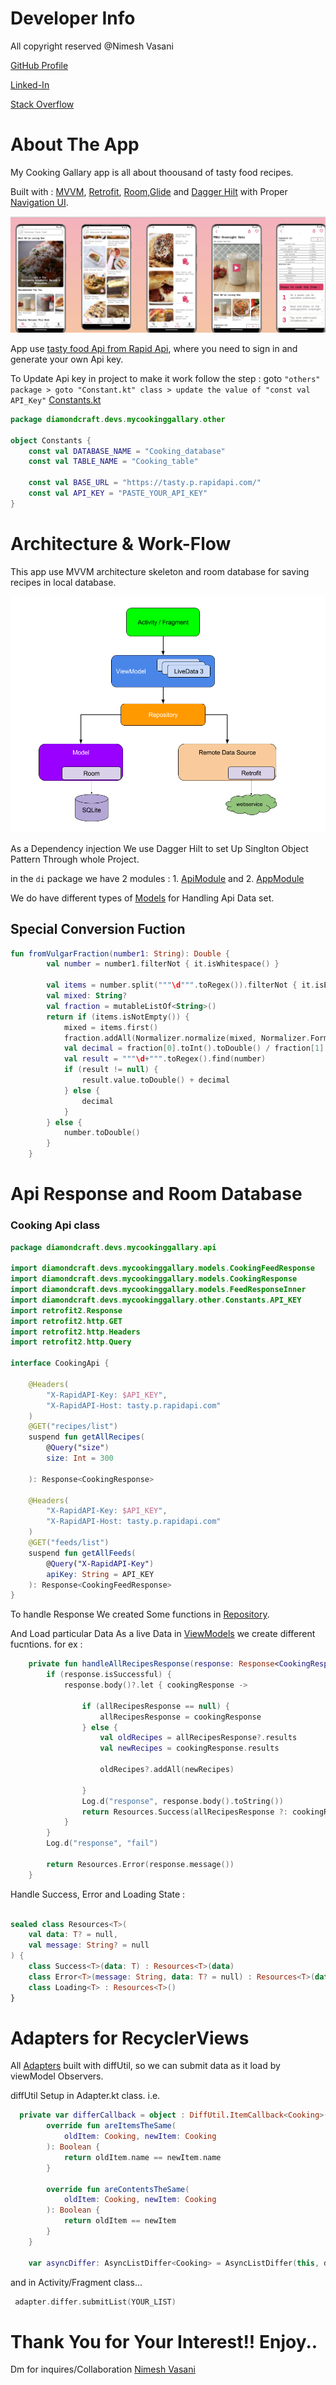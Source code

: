 # Developer Info

All copyright reserved @Nimesh Vasani 

[GitHub Profile](https://github.com/NimeshVasani)

[Linked-In](https://www.linkedin.com/in/nimesh-vasani-99b642154/)

[Stack Overflow](https://stackoverflow.com/users/16579306/nimesh-vasani)

# About The App

My Cooking Gallary app is all about thoousand of tasty food recipes.

Built with  : [MVVM](https://developer.android.com/topic/libraries/architecture/viewmodel?gclid=CjwKCAjw5dqgBhBNEiwA7PryaEGGNXBuF_269i5vAml9SedixRgYXYfktdB8NOZm__qJWmdN6hpUahoC2IQQAvD_BwE&gclsrc=aw.ds#kotlin_1), [Retrofit](https://square.github.io/retrofit/), [Room](https://developer.android.com/training/data-storage/room),[Glide](https://github.com/bumptech/glide) and [Dagger Hilt](https://developer.android.com/training/dependency-injection/hilt-android) with Proper [Navigation UI](https://developer.android.com/guide/navigation/navigation-getting-started).

![alt text](https://github.com/NimeshVasani/My_Cooking_Gallary/blob/main/snapshots/final_snap_shot.png)

App use [tasty food Api from Rapid Api](https://rapidapi.com/apidojo/api/tasty/), where you need to sign in and generate your own Api key.

To Update Api key in project to make it work follow the step : goto `"others"  package > goto "Constant.kt" class > update the value of "const val API_Key"` [Constants.kt](app/src/main/java/diamondcraft/devs/mycookinggallary/other/Constants.kt)


```kotlin
package diamondcraft.devs.mycookinggallary.other

object Constants {
    const val DATABASE_NAME = "Cooking_database"
    const val TABLE_NAME = "Cooking_table"

    const val BASE_URL = "https://tasty.p.rapidapi.com/"
    const val API_KEY = "PASTE_YOUR_API_KEY"
}
```

# Architecture & Work-Flow
This app use MVVM architecture skeleton and room database for saving recipes in local database.

![alt text](https://github.com/NimeshVasani/My_Cooking_Gallary/blob/main/snapshots/architecture.png)

As a Dependency injection We use Dagger Hilt to set Up Singlton Object Pattern Through whole Project.

in the `di` package we have 2 modules : 1. [ApiModule](app/src/main/java/diamondcraft/devs/mycookinggallary/di/ApiModule.kt)
 and 2. [AppModule](app/src/main/java/diamondcraft/devs/mycookinggallary/di/AppModule.kt)

We do have different types of [Models](app/src/main/java/diamondcraft/devs/mycookinggallary/models) for Handling Api Data set.

## Special Conversion Fuction
```kotlin
fun fromVulgarFraction(number1: String): Double {
        val number = number1.filterNot { it.isWhitespace() }

        val items = number.split("""\d""".toRegex()).filterNot { it.isEmpty() }
        val mixed: String?
        val fraction = mutableListOf<String>()
        return if (items.isNotEmpty()) {
            mixed = items.first()
            fraction.addAll(Normalizer.normalize(mixed, Normalizer.Form.NFKC).split("\u2044"))
            val decimal = fraction[0].toInt().toDouble() / fraction[1].toDouble()
            val result = """\d+""".toRegex().find(number)
            if (result != null) {
                result.value.toDouble() + decimal
            } else {
                decimal
            }
        } else {
            number.toDouble()
        }
    }
  ```
# Api Response and Room Database 
### Cooking Api class
```kotlin
package diamondcraft.devs.mycookinggallary.api

import diamondcraft.devs.mycookinggallary.models.CookingFeedResponse
import diamondcraft.devs.mycookinggallary.models.CookingResponse
import diamondcraft.devs.mycookinggallary.models.FeedResponseInner
import diamondcraft.devs.mycookinggallary.other.Constants.API_KEY
import retrofit2.Response
import retrofit2.http.GET
import retrofit2.http.Headers
import retrofit2.http.Query

interface CookingApi {

    @Headers(
        "X-RapidAPI-Key: $API_KEY",
        "X-RapidAPI-Host: tasty.p.rapidapi.com"
    )
    @GET("recipes/list")
    suspend fun getAllRecipes(
        @Query("size")
        size: Int = 300

    ): Response<CookingResponse>

    @Headers(
        "X-RapidAPI-Key: $API_KEY",
        "X-RapidAPI-Host: tasty.p.rapidapi.com"
    )
    @GET("feeds/list")
    suspend fun getAllFeeds(
        @Query("X-RapidAPI-Key")
        apiKey: String = API_KEY
    ): Response<CookingFeedResponse>
}
```

To handle Response We created Some functions in [Repository](app/src/main/java/diamondcraft/devs/mycookinggallary/repositories/CookingRepository.kt).

And Load particular Data As a live Data in [ViewModels](app/src/main/java/diamondcraft/devs/mycookinggallary/viewmodels/CookingViewModel.kt) we create different fucntions. for ex : 
```kotlin
    private fun handleAllRecipesResponse(response: Response<CookingResponse>): Resources<CookingResponse> {
        if (response.isSuccessful) {
            response.body()?.let { cookingResponse ->

                if (allRecipesResponse == null) {
                    allRecipesResponse = cookingResponse
                } else {
                    val oldRecipes = allRecipesResponse?.results
                    val newRecipes = cookingResponse.results

                    oldRecipes?.addAll(newRecipes)

                }
                Log.d("response", response.body().toString())
                return Resources.Success(allRecipesResponse ?: cookingResponse)
            }
        }
        Log.d("response", "fail")

        return Resources.Error(response.message())
    }
```
Handle Success, Error and Loading State : 
```kotlin

sealed class Resources<T>(
    val data: T? = null,
    val message: String? = null
) {
    class Success<T>(data: T) : Resources<T>(data)
    class Error<T>(message: String, data: T? = null) : Resources<T>(data, message)
    class Loading<T> : Resources<T>()
}
```
# Adapters for RecyclerViews 

All [Adapters](app/src/main/java/diamondcraft/devs/mycookinggallary/adapters) built with diffUtil, so we can submit data as it load by viewModel Observers.

diffUtil Setup in Adapter.kt class.
i.e.

```kotlin
  private var differCallback = object : DiffUtil.ItemCallback<Cooking>() {
        override fun areItemsTheSame(
            oldItem: Cooking, newItem: Cooking
        ): Boolean {
            return oldItem.name == newItem.name
        }

        override fun areContentsTheSame(
            oldItem: Cooking, newItem: Cooking
        ): Boolean {
            return oldItem == newItem
        }
    }

    var asyncDiffer: AsyncListDiffer<Cooking> = AsyncListDiffer(this, differCallback)
```
and in Activity/Fragment class...
```kotlin
 adapter.differ.submitList(YOUR_LIST)
 ```

# Thank You for Your Interest!! Enjoy.. 

Dm for inquires/Collaboration [Nimesh Vasani](https://www.linkedin.com/in/nimesh-vasani-99b642154)

